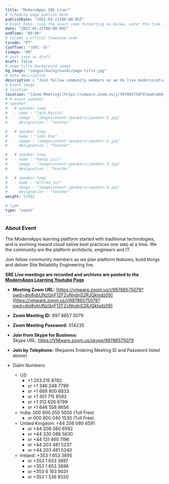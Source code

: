 ```yaml
---
title: "ModernApps SRE Live!"
# Schedule page publish date
publishDate: "2021-03-21T00:00:05Z"
# Event Date: (use the exact same formatting as below, enter the time in 12 hour format in the local timezone of the presenter)
date: "2021-05-21T08:00:00Z"
endTime: "09:00"
# tzcode = offical timezone code
tzcode: "PT"
tzoffset: "(UTC -8)"
tzampm: "AM"
# post save as draft
draft: false
# page title background image
bg_image: "images/backgrounds/page-title.jpg"
# meta description
description : "Join fellow community members as we do live modernization and site reliability engineering for the ModernApps Learning Platform"
# Event image
# location
location: "[Zoom Meeting](https://vmware.zoom.us/j/99786575079?pwd=dm8ybUNzQnF1ZFZoNndnS2RJQkIxdz09)"
# # event speaker
# speaker:
#   # speaker loop
#   - name : "Jack Mastio"
#     image : "images/event-speakers/speaker-1.jpg"
#     designation : "Teacher"

#   # speaker loop
#   - name : "John Doe"
#     image : "images/event-speakers/speaker-2.jpg"
#     designation : "Teacher"

#   # speaker loop
#   - name : "Randy Luis"
#     image : "images/event-speakers/speaker-3.jpg"
#     designation : "Teacher"

#   # speaker loop
#   - name : "Alfred Jin"
#     image : "images/event-speakers/speaker-4.jpg"
#     designation : "Teacher"
weight: 52102

# type
type: "event"
---
```


### About Event

The ModernApps learning platform started with traditional technologies, and is evolving toward cloud native best practices one step at a time. We the community are the platform architects, engineers and IT.  
  
Join fellow community members as we plan platform features, build things and deliver Site Reliability Engineering live.  

**SRE Live meetings are recorded and archives are posted to the [ModernApps Learning Youtube Page](https://www.youtube.com/playlist?list=PLITkokHBfePI9AGrsQDgiTigAzCpV2bau)**  

- **Meeting Zoom URL:** [https://vmware.zoom.us/j/99786575079?pwd=dm8ybUNzQnF1ZFZoNndnS2RJQkIxdz09](https://vmware.zoom.us/j/99786575079?pwd=dm8ybUNzQnF1ZFZoNndnS2RJQkIxdz09)  

- **Zoom Meeting ID:** 997 8657 5079  

- **Zoom Meeting Password:** 014235  

- **Join from Skype for Business:**  
Skype URL: https://VMware.zoom.us/skype/99786575079

- **Join by Telephone:** (Requires Entering Meeting ID and Password listed above)  

- Dialin Numbers: 
  - US: 
    - +1 253 215 8782 
    - or +1 346 248 7799 
    - or +1 669 900 6833 
    - or +1 301 715 8592 
    - or +1 312 626 6799 
    - or +1 646 558 8656 
  - India: 000 800 050 5050 (Toll Free) 
    - or 000 800 040 1530 (Toll Free) 
  - United Kingdom: +44 208 080 6591 
    - or +44 208 080 6592 
    - or +44 330 088 5830 
    - or +44 131 460 1196 
    - or +44 203 481 5237 
    - or +44 203 481 5240 
  - Ireland: +353 1 653 3895 
    - or +353 1 653 3897 
    - or +353 1 653 3898 
    - or +353 6 163 9031 
    - or +353 1 536 9320 
